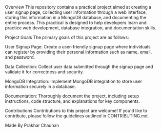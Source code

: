 Overview This repository contains a practical project aimed at creating a user signup page, collecting user information through a web interface, storing this information in a MongoDB database, and documenting the entire process. This practical is designed to help developers learn and practice web development, database integration, and documentation skills.

Project Goals The primary goals of this project are as follows:

User Signup Page: Create a user-friendly signup page where individuals can register by providing their personal information such as name, email, and password.

Data Collection: Collect user data submitted through the signup page and validate it for correctness and security.

MongoDB Integration: Implement MongoDB integration to store user information securely in a database.

Documentation: Thoroughly document the project, including setup instructions, code structure, and explanations for key components.

Contributions Contributions to this project are welcome! If you'd like to contribute, please follow the guidelines outlined in CONTRIBUTING.md.

Made By Prakhar Chauhan
